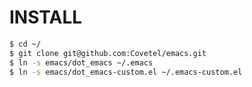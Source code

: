 # INSTALL #

```bash
$ cd ~/
$ git clone git@github.com:Covetel/emacs.git
$ ln -s emacs/dot_emacs ~/.emacs 
$ ln -s emacs/dot_emacs-custom.el ~/.emacs-custom.el 
```

